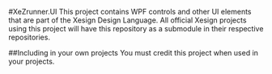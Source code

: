 #XeZrunner.UI
This project contains WPF controls and other UI elements that are part of the Xesign Design Language.
All official Xesign projects using this project will have this repository as a submodule in their respective repositories.

##Including in your own projects
You must credit this project when used in your projects.
